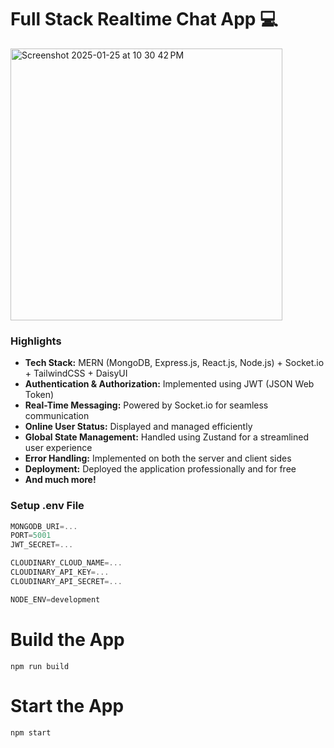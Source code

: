 #  Full Stack Realtime Chat App 💻

<img width="435" alt="Screenshot 2025-01-25 at 10 30 42 PM" src="https://github.com/user-attachments/assets/4306634c-e0f1-4e31-8cc4-266f2af3c51c" />

### Highlights  
- **Tech Stack:** MERN (MongoDB, Express.js, React.js, Node.js) + Socket.io + TailwindCSS + DaisyUI  
- **Authentication & Authorization:** Implemented using JWT (JSON Web Token)  
- **Real-Time Messaging:** Powered by Socket.io for seamless communication  
- **Online User Status:** Displayed and managed efficiently  
- **Global State Management:** Handled using Zustand for a streamlined user experience  
- **Error Handling:** Implemented on both the server and client sides  
- **Deployment:** Deployed the application professionally and for free  
- **And much more!**

### Setup .env File

```js
MONGODB_URI=...
PORT=5001
JWT_SECRET=...

CLOUDINARY_CLOUD_NAME=...
CLOUDINARY_API_KEY=...
CLOUDINARY_API_SECRET=...

NODE_ENV=development
```
# Build the App
``
npm run build
``

# Start the App
```
npm start

```
